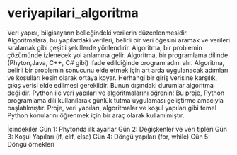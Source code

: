 # veriyapilari_algoritma

Veri yapısı, bilgisayarın belleğindeki verilerin düzenlenmesidir. Algoritmalara, bu yapılardaki verileri, belirli bir veri öğesini aramak ve verileri sıralamak gibi çeşitli şekillerde yönlendirir.
Algoritma, bir problemin çözümünde izlenecek yol anlamına gelir. Algoritma, bir programlama dilinde (Phyton,Java, C++, C# gibi) ifade edildiğinde program adını alır. 
Algoritma, belirli bir problemin sonucunu elde etmek için art arda uygulanacak adımları ve koşulları kesin
olarak ortaya koyar. Herhangi bir giriş verisine karşılık, çıkış verisi elde edilmesi gereklidir. Bunun dışındaki durumlar algoritma değildir.
Python ile veri yapıları ve algoritmalarını öğrenin! Bu proje, Python programlama dili kullanılarak günlük tutma uygulaması geliştirme amacıyla başlatılmıştır. Proje, veri yapıları, algoritmalar ve koşul yapıları gibi temel Python konularını öğrenmek için bir araç olarak kullanılmıştır.

İçindekiler
Gün 1: Phytonda ilk ayarlar
Gün 2: Değişkenler ve veri tipleri
Gün 3: Koşul Yapıları (if, elif, else)
Gün 4: Döngü yapıları (for, while)
Gün 5: Döngü örnekleri

